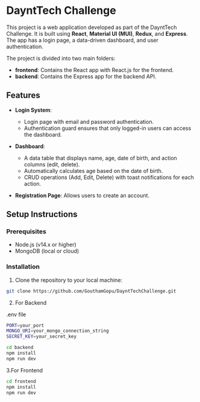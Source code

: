 # DayntTech Challenge

This project is a web application developed as part of the DayntTech Challenge. It is built using  **React**, **Material UI (MUI)**, **Redux**, and **Express**. The app has a login page, a data-driven dashboard, and user authentication. 

The project is divided into two main folders:
- **frontend**: Contains the React app with React.js for the frontend.
- **backend**: Contains the Express app for the backend API.

## Features

- **Login System**: 
  - Login page with email and password authentication.
  - Authentication guard ensures that only logged-in users can access the dashboard.
  
- **Dashboard**:
  - A data table that displays name, age, date of birth, and action columns (edit, delete).
  - Automatically calculates age based on the date of birth.
  - CRUD operations (Add, Edit, Delete) with toast notifications for each action.

- **Registration Page**: Allows users to create an account.

## Setup Instructions

### Prerequisites

- Node.js (v14.x or higher)
- MongoDB (local or cloud)

### Installation

1. Clone the repository to your local machine:

```bash
git clone https://github.com/GouthamGopu/DayntTechChallenge.git
```

2. For Backend

.env file

```bash
PORT=your_port
MONGO_URI=your_mongo_connection_string
SECRET_KEY=your_secret_key
```

```bash
cd backend
npm install
npm run dev
```

3.For Frontend

```bash
cd frontend
npm install
npm run dev
```
